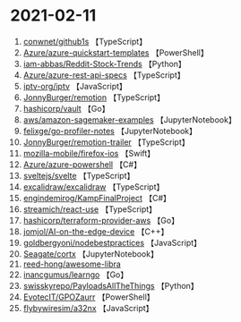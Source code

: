 # 2021-02-11

1. [conwnet/github1s](https://github.com/conwnet/github1s) 【TypeScript】
2. [Azure/azure-quickstart-templates](https://github.com/Azure/azure-quickstart-templates) 【PowerShell】
3. [iam-abbas/Reddit-Stock-Trends](https://github.com/iam-abbas/Reddit-Stock-Trends) 【Python】
4. [Azure/azure-rest-api-specs](https://github.com/Azure/azure-rest-api-specs) 【TypeScript】
5. [iptv-org/iptv](https://github.com/iptv-org/iptv) 【JavaScript】
6. [JonnyBurger/remotion](https://github.com/JonnyBurger/remotion) 【TypeScript】
7. [hashicorp/vault](https://github.com/hashicorp/vault) 【Go】
8. [aws/amazon-sagemaker-examples](https://github.com/aws/amazon-sagemaker-examples) 【JupyterNotebook】
9. [felixge/go-profiler-notes](https://github.com/felixge/go-profiler-notes) 【JupyterNotebook】
10. [JonnyBurger/remotion-trailer](https://github.com/JonnyBurger/remotion-trailer) 【TypeScript】
11. [mozilla-mobile/firefox-ios](https://github.com/mozilla-mobile/firefox-ios) 【Swift】
12. [Azure/azure-powershell](https://github.com/Azure/azure-powershell) 【C#】
13. [sveltejs/svelte](https://github.com/sveltejs/svelte) 【TypeScript】
14. [excalidraw/excalidraw](https://github.com/excalidraw/excalidraw) 【TypeScript】
15. [engindemirog/KampFinalProject](https://github.com/engindemirog/KampFinalProject) 【C#】
16. [streamich/react-use](https://github.com/streamich/react-use) 【TypeScript】
17. [hashicorp/terraform-provider-aws](https://github.com/hashicorp/terraform-provider-aws) 【Go】
18. [jomjol/AI-on-the-edge-device](https://github.com/jomjol/AI-on-the-edge-device) 【C++】
19. [goldbergyoni/nodebestpractices](https://github.com/goldbergyoni/nodebestpractices) 【JavaScript】
20. [Seagate/cortx](https://github.com/Seagate/cortx) 【JupyterNotebook】
21. [reed-hong/awesome-libra](https://github.com/reed-hong/awesome-libra) 
22. [inancgumus/learngo](https://github.com/inancgumus/learngo) 【Go】
23. [swisskyrepo/PayloadsAllTheThings](https://github.com/swisskyrepo/PayloadsAllTheThings) 【Python】
24. [EvotecIT/GPOZaurr](https://github.com/EvotecIT/GPOZaurr) 【PowerShell】
25. [flybywiresim/a32nx](https://github.com/flybywiresim/a32nx) 【JavaScript】
